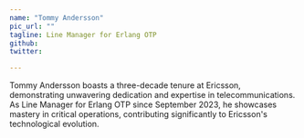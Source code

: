 ```yaml
---
name: "Tommy Andersson"
pic_url: ""
tagline: Line Manager for Erlang OTP
github:
twitter:

---
```

Tommy Andersson boasts a three-decade tenure at Ericsson, demonstrating unwavering dedication and expertise in telecommunications. As Line Manager for Erlang OTP since September 2023, he showcases mastery in critical operations, contributing significantly to Ericsson's technological evolution.
